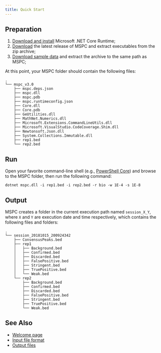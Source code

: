 ```yaml
---
title: Quick Start
---
```


## Preparation

1. [Download and install](https://www.microsoft.com/net/download) Microsoft .NET Core Runtime;
2. [Download](https://github.com/Genometric/MSPC/releases) the latest release of MSPC and extract executables from the zip archive;
3. [Download sample data](https://github.com/Genometric/MSPC/raw/dev/SampleFiles/demo.zip) and extract the archive to the same path as MSPC;

At this point, your MSPC folder should contain the following files: 

```shell
.
└── mspc_v3.0
    ├── mspc.deps.json
    ├── mspc.dll
    ├── mspc.pdb
    ├── mspc.runtimeconfig.json
    ├── Core.dll
    ├── Core.pdb
    ├── GeUtilities.dll
    ├── MathNet.Numerics.dll
    ├── Microsoft.Extensions.CommandLineUtils.dll
    ├── Microsoft.VisualStudio.CodeCoverage.Shim.dll
    ├── Newtonsoft.Json.dll
    ├── System.Collections.Immutable.dll
    ├── rep1.bed
    └── rep2.bed

```

## Run

Open your favorite command-line shell (e.g., 
[PowerShell Core]( https://docs.microsoft.com/en-us/powershell/scripting/powershell-scripting?view=powershell-6))
and browse to the MSPC folder, then run the following command: 

```shell
dotnet mspc.dll -i rep1.bed -i rep2.bed -r bio -w 1E-4 -s 1E-8
```

## Output

MSPC creates a folder in the current execution path named `session_X_Y`, where `X` and `Y` are execution date and time respectively, which contains the following files and folders:

```shell
.
└── session_20181015_200924342
    ├── ConsensusPeaks.bed
    ├── rep1
    │   ├── Background.bed
    │   ├── Confirmed.bed
    │   ├── Discarded.bed
    │   ├── FalsePositive.bed
    │   ├── Stringent.bed
    │   ├── TruePositive.bed
    │   └── Weak.bed
    └── rep2
        ├── Background.bed
        ├── Confirmed.bed
        ├── Discarded.bed
        ├── FalsePositive.bed
        ├── Stringent.bed
        ├── TruePositive.bed
        └── Weak.bed
```

## See Also

- [Welcome page](welcome.md)
- [Input file format](cli/input.md)
- [Output files](cli/output.md)
